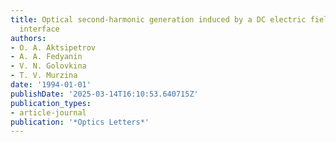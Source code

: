 ```yaml
---
title: Optical second-harmonic generation induced by a DC electric field at Si-SiO$_2$
  interface
authors:
- O. A. Aktsipetrov
- A. A. Fedyanin
- V. N. Golovkina
- T. V. Murzina
date: '1994-01-01'
publishDate: '2025-03-14T16:10:53.640715Z'
publication_types:
- article-journal
publication: '*Optics Letters*'
---
```

